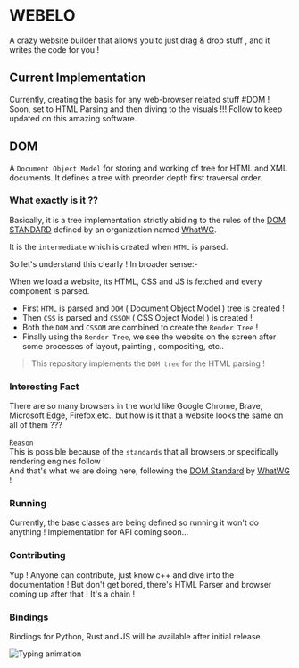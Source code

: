# WEBELO

A crazy website builder that allows you to just drag & drop stuff , and it writes the code for you !

## Current Implementation

Currently, creating the basis for any web-browser related stuff #DOM ! Soon, set to HTML Parsing and then diving to the visuals !!!
Follow to keep updated on this amazing software.


## DOM

A `Document Object Model` for storing and working of tree for HTML and XML documents.
It defines a tree with preorder depth first traversal order.

### What exactly is it ??
Basically, it is a tree implementation strictly abiding to the rules of the [DOM STANDARD](https://dom.spec.whatwg.org/) defined by an organization named [WhatWG](https://whatwg.org/).

It is the `intermediate` which is created when `HTML` is parsed.

So let's understand this clearly ! In broader sense:-

When we load a website, its HTML, CSS and JS is fetched and every component is parsed.
<br>
- First `HTML` is parsed and `DOM` ( Document Object Model ) tree is created !
- Then `CSS` is parsed and `CSSOM` ( CSS Object Model ) is created !
- Both the `DOM` and `CSSOM` are combined to create the `Render Tree` !
- Finally using the `Render Tree`, we see the website on the screen after<br> some processes of layout, painting , compositing, etc..

> This repository implements the `DOM tree` for the HTML parsing !

### Interesting Fact
There are so many browsers in the world like Google Chrome, Brave, Microsoft Edge, Firefox,etc.. but how is it that a website looks the same on all of them ???<br><br>
`Reason`
<br>
This is possible because of the `standards` that all browsers or specifically rendering engines follow !<br> And that's what we are doing here, following the [DOM Standard](https://dom.spec.whatwg.org/) by [WhatWG](https://whatwg.org/) !

### Running
Currently, the base classes are being defined so running it won't do anything ! Implementation for API coming soon...

### Contributing
Yup ! Anyone can contribute, just know c++ and dive into the documentation ! But don't get bored, there's HTML Parser and browser coming up after that ! It's a chain !

### Bindings
Bindings for Python, Rust and JS will be available after initial release.

<p>
  <img src="https://hackatime-badge.hackclub.com/U09218J0E94/DOM" alt="Typing animation">
</p>